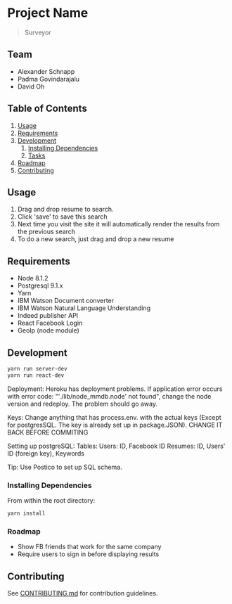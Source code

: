 # Project Name

> Surveyor

## Team

  - Alexander Schnapp
  - Padma Govindarajalu
  - David Oh

## Table of Contents

1. [Usage](#Usage)
1. [Requirements](#requirements)
1. [Development](#development)
    1. [Installing Dependencies](#installing-dependencies)
    1. [Tasks](#tasks)
1. [Roadmap](#roadmap)
1. [Contributing](#contributing)

## Usage
1. Drag and drop resume to search.
2. Click 'save' to save this search
3. Next time you visit the site it will automatically render the results from the previous search
4. To do a new search, just drag and drop a new resume

## Requirements

- Node 8.1.2
- Postgresql 9.1.x
- Yarn
- IBM Watson Document converter
- IBM Watson Natural Language Understanding
- Indeed publisher API
- React Facebook Login
- GeoIp (node module)

## Development
```sh
yarn run server-dev
yarn run react-dev
```

Deployment: 
Heroku has deployment problems. If application error occurs with error code: "'./lib/node_mmdb.node' not found", change the node version and redeploy. The problem should go away.

Keys:
Change anything that has process.env.<Name> with the actual keys (Except for postgresSQL. The key is already set up in package.JSON). CHANGE IT BACK BEFORE COMMITING

Setting up postgreSQL:
  Tables:
    Users: 
      ID, Facebook ID
    Resumes:
      ID, Users' ID (foreign key), Keywords

Tip: Use Postico to set up SQL schema.

### Installing Dependencies

From within the root directory:

```sh
yarn install
```

### Roadmap
- Show FB friends that work for the same company
- Require users to sign in before displaying results

## Contributing

See [CONTRIBUTING.md](CONTRIBUTING.md) for contribution guidelines.